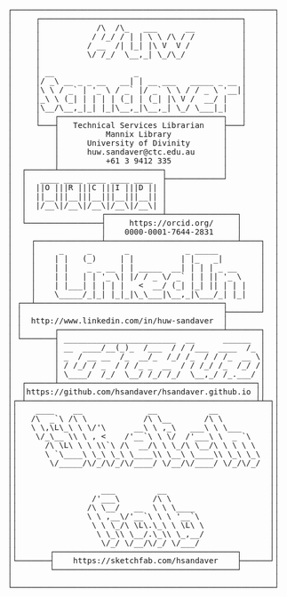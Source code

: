 <pre>
┌────────────────────────────────────────────────────────┐
│     ┌───────────────────────────────────────────┐      │
│     │            /\  /\_   ___      __          │      │
│     │           / /_/ / | | \ \ /\ / /          │      │
│     │          / __  /| |_| |\ V  V /           │      │
│     │          \/ /_/  \__,_| \_/\_/            │      │
│     │                                           │      │
│     │ __                 _                      │      │
│     │/ _\ __ _ _ __   __| | __ ___   _____ _ __ │      │
│     │\ \ / _` | '_ \ / _` |/ _` \ \ / / _ \ '__|│      │
│     │_\ \ (_| | | | | (_| | (_| |\ V /  __/ |   │      │
│     │\__/\__,_|_| |_|\__,_|\__,_| \_/ \___|_|   │      │
│     │   ┌───────────────────────────────────┐   │      │
│     └───┤   Technical Services Librarian    ├───┘      │
│         │          Mannix Library           │          │
│         │      University of Divinity       │          │
│         │      huw.sandaver@ctc.edu.au      │          │
│         │          +61 3 9412 335           │          │
│  ┌──────┴──────────────────────┐            │          │
│  │   ____ ____ ____ ____ ____  ├────────────┘          │
│  │  ||O |||R |||C |||I |||D || │                       │
│  │  ||__|||__|||__|||__|||__|| │                       │
│  │  |/__\|/__\|/__\|/__\|/__\| │                       │
│  │                ┌────────────┴───────────────┐       │
│  └────────────────┤     https://orcid.org/     │       │
│                   │    0000-0001-7644-2831     │       │
│    ┌──────────────┴────────────────────────────┴────┐  │
│    │     _     _       _            _ _____         │  │
│    │    | |   (_)     | |          | |_   _|        │  │
│    │    | |    _ _ __ | | _____  __| | | | _ __     │  │
│    │    | |   | | '_ \| |/ / _ \/ _` | | || '_ \    │  │
│    │    | |___| | | | |   <  __/ (_| |_| || | | |   │  │
│    │    \_____/_|_| |_|_|\_\___|\__,_|\___/_| |_|   │  │
│ ┌──┴────────────────────────────────────────┐       │  │
│ │                                           ├───────┘  │
│ │  http://www.linkedin.com/in/huw-sandaver  │          │
│ │       ┌───────────────────────────────────┴───────┐  │
│ └───────┤ ________________________  __      ______  │  │
│         │ __  ____/__(_)_  /___  / / /___  ____  /_ │  │
│         │ _  / __ __  /_  __/_  /_/ /_  / / /_  __ \│  │
│         │ / /_/ / _  / / /_ _  __  / / /_/ /_  /_/ /│  │
│         │ \____/  /_/  \__/ /_/ /_/  \__,_/ /_.___/ │  │
│  ┌──────┴──────────────────────────────────────────┐│  │
│  │https://github.com/hsandaver/hsandaver.github.io ││  │
│┌─┴─────────────────────────────────────────────────┴┴─┐│
││    ____    __              __           __           ││
││   /\  _`\ /\ \            /\ \__       /\ \          ││
││   \ \,\L\_\ \ \/'\      __\ \ ,_\   ___\ \ \___      ││
││    \/_\__ \\ \ , <    /'__`\ \ \/  /'___\ \  _ `\    ││
││      /\ \L\ \ \ \\`\ /\  __/\ \ \_/\ \__/\ \ \ \ \   ││
││      \ `\____\ \_\ \_\ \____\\ \__\ \____\\ \_\ \_\  ││
││       \/_____/\/_/\/_/\/____/ \/__/\/____/ \/_/\/_/  ││
││                                                      ││
││                                                      ││
││                  ___         __                      ││
││                /'___\       /\ \                     ││
││               /\ \__/   __  \ \ \____                ││
││               \ \ ,__\/'__`\ \ \ '__`\               ││
││                \ \ \_/\ \L\.\_\ \ \L\ \              ││
││                 \ \_\\ \__/.\_\\ \_,__/              ││
││                  \/_/ \/__/\/_/ \/___/               ││
││       ┌───────────────────────────────────────┐      ││
│└───────┤    https://sketchfab.com/hsandaver    ├──────┘│
│        └───────────────────────────────────────┘       │
│                                                        │
└────────────────────────────────────────────────────────┘
</pre>
